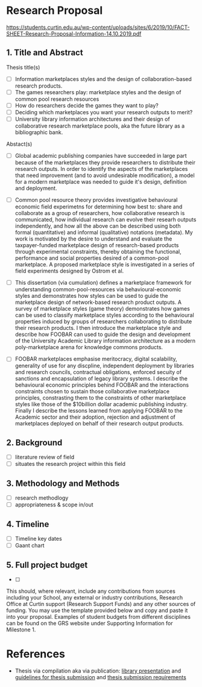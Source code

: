 # Research Proposal
https://students.curtin.edu.au/wp-content/uploads/sites/6/2019/10/FACT-SHEET-Research-Proposal-Information-14.10.2019.pdf

## 1. Title and Abstract 
Thesis title(s)
  - [ ] Information marketplaces styles and the design of collaboration-based research products.
  - [ ] The games researchers play: marketplace styles and the design of common pool research resources 
  - [ ] How do researchers decide the games they want to play?
  - [ ] Deciding which marketplaces you want your research outputs to merit?
  - [ ] University library information architectures and their design of collaborative research marketplace pools, aka the future library as a bibliographic bank.

Abstact(s)
 - [ ] Global academic publishing companies have succeeded in large part because of the marketplaces they provide researchers to distribute their research outputs.  In order to identify the aspects of the marketplaces that need improvement (and to avoid undesirable modification), a model for a modern marketplace was needed to guide it's design, definition and deployment.
 - [ ] Common pool resource theory provides investigative behavioural economic field experimetns for determining how best to: share and collaborate as a group of researchers, how collaborative research is communicated, how individual research can evolve their researh outputs independently, and how all the above can be described using both formal (quantitative) and informal (qualitative) notations (metadata).  My work is motivated by the desire to understand and evaluate the taxpayer-funded marketplace design of research-based products through experimental constraints, thereby obtaining the functional, performance and social properties desired of a common-pool marketplace.  A proposed marketplace style is investigated in a series of field experiments designed by Ostrom et al.
 - [ ] This dissertation (via cumulation) defines a marketplace framework for understanding common-pool-resources via behavioural-economic styles and demonstrates how styles can be used to guide the marketplace design of network-based research product outputs.  A survey of marketplace styles (game theory) demonstrates how games can be used to classify marketplace styles according to the behavioural properties induced by groups of researchers collaborating to distribute their research products.  I then introduce the <FOO-RESEARCH-BAR> marketplace style and describe how FOOBAR can used to guide the design and development of the University Academic Library information architecture as a modern poly-marketplace arena for knowledge commons products.
 - [ ] FOOBAR marketplaces emphasise meritocracy, digital scalability, generality of use for any discpline, independent deployment by libraries and research councils, contractual obligations, enforced secuity of sanctions and encapsulation of legacy library systems.  I describe the behavioural economic principles behind FOOBAR and the interactions constraints chosen to sustain those collaborative marketplace principles, constrasting them to the constraints of other marketplace styles like those of the $10billion dollar academic publishing industry.  Finally I describe the lessons learned from applying FOOBAR to the Academic sector and their adoption, rejection and adjustment of marketplaces deployed on behalf of their research output products.

 
## 2. Background 
  - [ ] literature review of field
  - [ ] situates the research project within this field
 
## 3. Methodology and Methods 
  - [ ] research methodlogy
  - [ ] appropriateness & scope in/out
 
## 4. Timeline
  - [ ] Timeline key dates
  - [ ] Gaant chart
 
## 5. Full project budget
  - [ ] 
This should, where relevant, include any contributions from sources including your School, any external 
or industry contributions, Research Office at Curtin support (Research Support Funds) and any other 
sources of funding.  You may use the template provided below and copy and paste it into your proposal. 
Examples of student budgets from different disciplines can be found on the GRS website under 
Supporting Information for Milestone 1.

# References
 - Thesis via compilation aka via publication: [library presentation](https://libguides.library.curtin.edu.au/ld.php?content_id=49728410) and [guidelines for thesis submission](https://students.curtin.edu.au/wp-content/uploads/sites/6/2020/10/Guidelines-for-Thesis-Preparation-and-Submission.pdf) and [thesis submission requirements](https://students.curtin.edu.au/wp-content/uploads/sites/6/2020/10/Guidelines-for-Thesis-Preparation-and-Submission.pdf)
